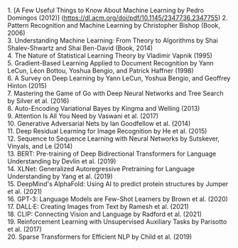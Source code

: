 1\. [A Few Useful Things to Know About Machine Learning by Pedro Domingos (2012)] (https://dl.acm.org/doi/pdf/10.1145/2347736.2347755) 
2\. Pattern Recognition and Machine Learning by Christopher Bishop (Book, 2006\)  
3\. Understanding Machine Learning: From Theory to Algorithms by Shai Shalev-Shwartz and Shai Ben-David (Book, 2014\)  
4\. The Nature of Statistical Learning Theory by Vladimir Vapnik (1995)  
5\. Gradient-Based Learning Applied to Document Recognition by Yann LeCun, Léon Bottou, Yoshua Bengio, and Patrick Haffner (1998)  
6\. A Survey on Deep Learning by Yann LeCun, Yoshua Bengio, and Geoffrey Hinton (2015)  
7\. Mastering the Game of Go with Deep Neural Networks and Tree Search by Silver et al. (2016)  
8\. Auto-Encoding Variational Bayes by Kingma and Welling (2013)  
9\. Attention Is All You Need by Vaswani et al. (2017)  
10\. Generative Adversarial Nets by Ian Goodfellow et al. (2014)  
11\. Deep Residual Learning for Image Recognition by He et al. (2015)  
12\. Sequence to Sequence Learning with Neural Networks by Sutskever, Vinyals, and Le (2014)  
13\. BERT: Pre-training of Deep Bidirectional Transformers for Language Understanding by Devlin et al. (2019)  
14\. XLNet: Generalized Autoregressive Pretraining for Language Understanding by Yang et al. (2019)  
15\. DeepMind's AlphaFold: Using AI to predict protein structures by Jumper et al. (2021)  
16\. GPT-3: Language Models are Few-Shot Learners by Brown et al. (2020)  
17\. DALL·E: Creating Images from Text by Ramesh et al. (2021)  
18\. CLIP: Connecting Vision and Language by Radford et al. (2021)  
19\. Reinforcement Learning with Unsupervised Auxiliary Tasks by Parisotto et al. (2017)  
20\. Sparse Transformers for Efficient NLP by Child et al. (2019)  
